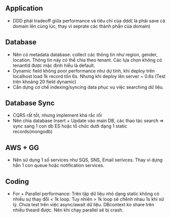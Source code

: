 ## Application
 - DDD phải tradeoff giữa performance và tiêu chí của ddd( là phải save cả domain lên cùng lúc, thay vì seprate các thành phần của domain)
 
## Database
 - Nên có metadata database: collect các thông tin như region, gender, location. Thông tin này có thể chia theo tenant. Các lựa chọn không có tenantId được mặc định hiểu là default.
 - Dynamic field không poor performance như dự tính, khi deploy trên localhost load 1k record tốn 6s. Nhưng khi deploy lên server ~ 0.6s (Test trên khoảng 20 field dynamic)
 - Cần dựng cơ chế indexing/syncing data phục vụ việc searching dữ liệu. 

## Database Sync
 - CQRS rất tốt, nhưng implement khá rắc rối
 - Nên chia database Insert + Update vào main DB, các thao tác search => sync sang 1 con db ES hoặc tổ chức dưới dạng 1 static records(mongodb)

## AWS + GG
 - Nên sử dụng 1 số services như SQS, SNS, Email serivces. Thay vì dựng hẳn 1 con queue hoặc notification services.


## Coding
 - For + Parallel performance: Trên tập dữ liệu nhỏ dạng static không có nhiều sự thay đổi < 1k loop. Tuy nhiên > 1k loop sẽ chênh nhau 1s khi xử lý. Chưa test trên việc async/await dữ liệu. DBcontext ko share trên nhiều theard được. Nên khi chạy parallel sẽ bị crash.
